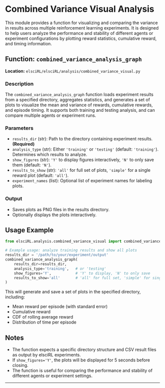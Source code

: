 <!-- filepath: /home/philip/Documents/elsciRL-Wiki/Documentation/Analysis/combined_variance_visual.md -->

# Combined Variance Visual Analysis

This module provides a function for visualizing and comparing the variance in results across multiple reinforcement learning experiments. It is designed to help users analyze the performance and stability of different agents or experiment configurations by plotting reward statistics, cumulative reward, and timing information.

## Function: `combined_variance_analysis_graph`

**Location:** `elsciRL/elsciRL/analysis/combined_variance_visual.py`

### Description

The `combined_variance_analysis_graph` function loads experiment results from a specified directory, aggregates statistics, and generates a set of plots to visualize the mean and variance of rewards, cumulative rewards, and episode timing. It supports both training and testing analysis, and can compare multiple agents or experiment runs.

### Parameters
- `results_dir` (str): Path to the directory containing experiment results. **(Required)**
- `analysis_type` (str): Either `'training'` or `'testing'` (default: `'training'`). Determines which results to analyze.
- `show_figures` (str): `'Y'` to display figures interactively, `'N'` to only save them (default: `'N'`).
- `results_to_show` (str): `'all'` for full set of plots, `'simple'` for a single reward plot (default: `'all'`).
- `experiment_names` (list): Optional list of experiment names for labeling plots.

### Output
- Saves plots as PNG files in the results directory.
- Optionally displays the plots interactively.

## Usage Example

```python
from elsciRL.analysis.combined_variance_visual import combined_variance_analysis_graph

# Example usage: analyze training results and show all plots
results_dir = '/path/to/your/experiment/output'
combined_variance_analysis_graph(
    results_dir=results_dir,
    analysis_type='training',   # or 'testing'
    show_figures='Y',           # 'Y' to display, 'N' to only save
    results_to_show='all'       # 'all' for full set, 'simple' for single plot
)
```

This will generate and save a set of plots in the specified directory, including:
- Mean reward per episode (with standard error)
- Cumulative reward
- CDF of rolling average reward
- Distribution of time per episode

## Notes
- The function expects a specific directory structure and CSV result files as output by elsciRL experiments.
- If `show_figures='Y'`, the plots will be displayed for 5 seconds before closing.
- The function is useful for comparing the performance and stability of different agents or experiment settings.

---

